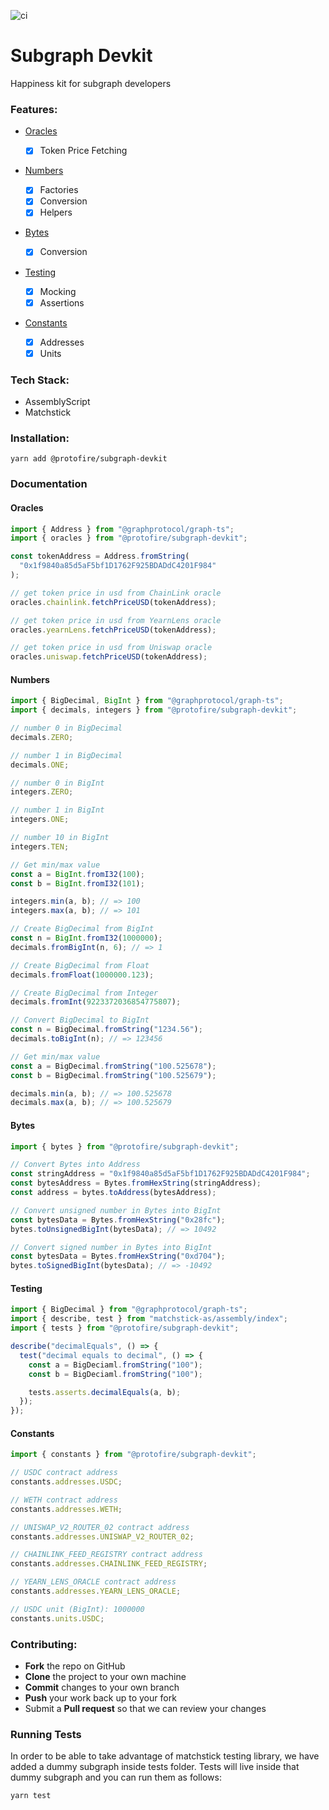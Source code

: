 ![ci](https://github.com/protofire/subgraph-devkit/actions/workflows/ci.yaml/badge.svg)

# Subgraph Devkit

Happiness kit for subgraph developers

### Features:

- [Oracles](#oracles)

  - [x] Token Price Fetching

- [Numbers](#numbers)

  - [x] Factories
  - [x] Conversion
  - [x] Helpers

- [Bytes](#bytes)

  - [x] Conversion

- [Testing](#testing)

  - [x] Mocking
  - [x] Assertions

- [Constants](#constants)
  - [x] Addresses
  - [x] Units

### Tech Stack:

- AssemblyScript
- Matchstick

### Installation:

```shell
yarn add @protofire/subgraph-devkit
```

### Documentation

#### Oracles

```typescript
import { Address } from "@graphprotocol/graph-ts";
import { oracles } from "@protofire/subgraph-devkit";

const tokenAddress = Address.fromString(
  "0x1f9840a85d5aF5bf1D1762F925BDADdC4201F984"
);

// get token price in usd from ChainLink oracle
oracles.chainlink.fetchPriceUSD(tokenAddress);

// get token price in usd from YearnLens oracle
oracles.yearnLens.fetchPriceUSD(tokenAddress);

// get token price in usd from Uniswap oracle
oracles.uniswap.fetchPriceUSD(tokenAddress);
```

#### Numbers

```typescript
import { BigDecimal, BigInt } from "@graphprotocol/graph-ts";
import { decimals, integers } from "@protofire/subgraph-devkit";

// number 0 in BigDecimal
decimals.ZERO;

// number 1 in BigDecimal
decimals.ONE;

// number 0 in BigInt
integers.ZERO;

// number 1 in BigInt
integers.ONE;

// number 10 in BigInt
integers.TEN;

// Get min/max value
const a = BigInt.fromI32(100);
const b = BigInt.fromI32(101);

integers.min(a, b); // => 100
integers.max(a, b); // => 101

// Create BigDecimal from BigInt
const n = BigInt.fromI32(1000000);
decimals.fromBigInt(n, 6); // => 1

// Create BigDecimal from Float
decimals.fromFloat(1000000.123);

// Create BigDecimal from Integer
decimals.fromInt(9223372036854775807);

// Convert BigDecimal to BigInt
const n = BigDecimal.fromString("1234.56");
decimals.toBigInt(n); // => 123456

// Get min/max value
const a = BigDecimal.fromString("100.525678");
const b = BigDecimal.fromString("100.525679");

decimals.min(a, b); // => 100.525678
decimals.max(a, b); // => 100.525679
```

#### Bytes

```typescript
import { bytes } from "@protofire/subgraph-devkit";

// Convert Bytes into Address
const stringAddress = "0x1f9840a85d5aF5bf1D1762F925BDADdC4201F984";
const bytesAddress = Bytes.fromHexString(stringAddress);
const address = bytes.toAddress(bytesAddress);

// Convert unsigned number in Bytes into BigInt
const bytesData = Bytes.fromHexString("0x28fc");
bytes.toUnsignedBigInt(bytesData); // => 10492

// Convert signed number in Bytes into BigInt
const bytesData = Bytes.fromHexString("0xd704");
bytes.toSignedBigInt(bytesData); // => -10492
```

#### Testing

```typescript
import { BigDecimal } from "@graphprotocol/graph-ts";
import { describe, test } from "matchstick-as/assembly/index";
import { tests } from "@protofire/subgraph-devkit";

describe("decimalEquals", () => {
  test("decimal equals to decimal", () => {
    const a = BigDeciaml.fromString("100");
    const b = BigDeciaml.fromString("100");

    tests.asserts.decimalEquals(a, b);
  });
});
```

#### Constants

```typescript
import { constants } from "@protofire/subgraph-devkit";

// USDC contract address
constants.addresses.USDC;

// WETH contract address
constants.addresses.WETH;

// UNISWAP_V2_ROUTER_02 contract address
constants.addresses.UNISWAP_V2_ROUTER_02;

// CHAINLINK_FEED_REGISTRY contract address
constants.addresses.CHAINLINK_FEED_REGISTRY;

// YEARN_LENS_ORACLE contract address
constants.addresses.YEARN_LENS_ORACLE;

// USDC unit (BigInt): 1000000
constants.units.USDC;
```

### Contributing:

- **Fork** the repo on GitHub
- **Clone** the project to your own machine
- **Commit** changes to your own branch
- **Push** your work back up to your fork
- Submit a **Pull request** so that we can review your changes

### Running Tests

In order to be able to take advantage of matchstick testing library, we have added a dummy subgraph inside tests folder.
Tests will live inside that dummy subgraph and you can run them as follows:

```shell
yarn test
```
